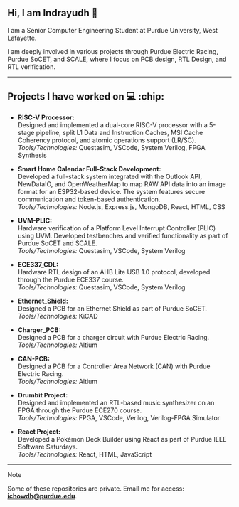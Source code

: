 ## Hi, I am Indrayudh 👋
I am a Senior Computer Engineering Student at Purdue University, West Lafayette.

I am deeply involved in various projects through Purdue Electric Racing, Purdue SoCET, and SCALE, where I focus on PCB design, RTL Design, and RTL verification.

---

## Projects I have worked on :computer: :chip:  

- **RISC-V Processor:**  
  Designed and implemented a dual-core RISC-V processor with a 5-stage pipeline, split L1 Data and Instruction Caches, MSI Cache Coherency protocol, and atomic operations support (LR/SC).  
  *Tools/Technologies:* Questasim, VSCode, System Verilog, FPGA Synthesis

- **Smart Home Calendar Full-Stack Development:**  
  Developed a full-stack system integrated with the Outlook API, NewDataIO, and OpenWeatherMap to map RAW API data into an image format for an ESP32-based device. The system features secure communication and token-based authentication.  
  *Tools/Technologies:* Node.js, Express.js, MongoDB, React, HTML, CSS  

- **UVM-PLIC:**  
  Hardware verification of a Platform Level Interrupt Controller (PLIC) using UVM. Developed testbenches and verified functionality as part of Purdue SoCET and SCALE.  
  *Tools/Technologies:* Questasim, VSCode, System Verilog  

- **ECE337_CDL:**  
  Hardware RTL design of an AHB Lite USB 1.0 protocol, developed through the Purdue ECE337 course.  
  *Tools/Technologies:* Questasim, VSCode, System Verilog  

- **Ethernet_Shield:**  
  Designed a PCB for an Ethernet Shield as part of Purdue SoCET.  
  *Tools/Technologies:* KiCAD  

- **Charger_PCB:**  
  Designed a PCB for a charger circuit with Purdue Electric Racing.  
  *Tools/Technologies:* Altium  

- **CAN-PCB:**  
  Designed a PCB for a Controller Area Network (CAN) with Purdue Electric Racing.  
  *Tools/Technologies:* Altium  

- **Drumbit Project:**  
  Designed and implemented an RTL-based music synthesizer on an FPGA through the Purdue ECE270 course.  
  *Tools/Technologies:* FPGA, VSCode, Verilog, Verilog-FPGA Simulator  

- **React Project:**  
  Developed a Pokémon Deck Builder using React as part of Purdue IEEE Software Saturdays.  
  *Tools/Technologies:* React, HTML, JavaScript  

---

> [!NOTE]  
> Some of these repositories are private. Email me for access: **ichowdh@purdue.edu**.
